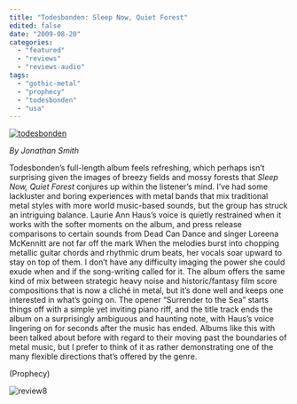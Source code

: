 ```yaml
---
title: "Todesbonden: Sleep Now, Quiet Forest"
edited: false
date: "2009-08-20"
categories:
  - "featured"
  - "reviews"
  - "reviews-audio"
tags:
  - "gothic-metal"
  - "prophecy"
  - "todesbonden"
  - "usa"
---
```


[![todesbonden](http://www.hellbound.ca/wp-content/uploads/2009/08/todesbonden.jpg "todesbonden")](http://www.hellbound.ca/wp-content/uploads/2009/08/todesbonden.jpg)

_By Jonathan Smith_

Todesbonden’s full-length album feels refreshing, which perhaps isn’t surprising given the images of breezy fields and mossy forests that _Sleep Now, Quiet Forest_ conjures up within the listener’s mind. I’ve had some lackluster and boring experiences with metal bands that mix traditional metal styles with more world music-based sounds, but the group has struck an intriguing balance. Laurie Ann Haus’s voice is quietly restrained when it works with the softer moments on the album, and press release comparisons to certain sounds from Dead Can Dance and singer Loreena McKennitt are not far off the mark When the melodies burst into chopping metallic guitar chords and rhythmic drum beats, her vocals soar upward to stay on top of them. I don’t have any difficulty imaging the power she could exude when and if the song-writing called for it. The album offers the same kind of mix between strategic heavy noise and historic/fantasy film score compositions that is now a cliché in metal, but it’s done well and keeps one interested in what’s going on. The opener “Surrender to the Sea” starts things off with a simple yet inviting piano riff, and the title track ends the album on a surprisingly ambiguous and haunting note, with Haus’s voice lingering on for seconds after the music has ended. Albums like this with been talked about before with regard to their moving past the boundaries of metal music, but I prefer to think of it as rather demonstrating one of the many flexible directions that’s offered by the genre.

(Prophecy)

![review8](http://www.hellbound.ca/wp-content/uploads/2009/07/review8.png "review8")
